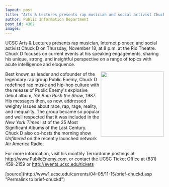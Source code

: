 ```yaml
---
layout: post
title: "Arts & Lectures presents rap musician and social activist Chuck D on Nov. 18"
author: Public Information Department
post_id: 4362
images:
---
```


<a name="content" id="content"></a>
<p>
  UCSC Arts &amp; Lectures presents rap musician, Internet pioneer, and social activist Chuck D on Thursday, November 18, at 8 p.m. at the Rio Theatre. Chuck D focuses on current events at his speaking engagements, sharing his unique, strong, and insightful perspective on a range of topics with acute intelligence and eloquence.
</p>
<p>
  <img align="right" height="207" src="../art/chuck_d.200.jpg" width="200" alt="">Best known as leader and cofounder of the legendary rap group Public Enemy, Chuck D redefined rap music and hip-hop culture with the release of Public Enemy's explosive debut album, <i>Yo! Bum Rush the Show</i>, 1987. His messages then, as now, addressed weighty issues about race, rap, rage, reality, and inequality. The group became so popular and well respected that it was included in the <i>New York Times</i> list of the 25 Most Significant Albums of the Last Century. Chuck D also co-hosts the morning show <i>Unfiltered</i> on the recently launched network Air America Radio.
</p>
<p>
  For more information, visit his monthly Terrordome postings at <a href="http://www.PublicEnemy.com">http://www.PublicEnemy.com</a>, or contact the UCSC Ticket Office at (831) 459-2159 or <a href="http://events.ucsc.edu/tickets">http://events.ucsc.edu/tickets</a>
</p>
<form>

</form>
<p>

</p>
[source](http://www1.ucsc.edu/currents/04-05/11-15/brief-chuckd.asp "Permalink to brief-chuckd")
